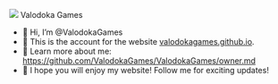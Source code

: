 <img src="https://avatars.githubusercontent.com/u/159365921?v=4"></img> Valodoka Games
- 👋 Hi, I’m @ValodokaGames
- 👤 This is the account for the website <a href="//valodokagames.github.io" target="_blank">valodokagames.github.io</a>.
- 🧠 Learn more about me: <a href="https://github.com/ValodokaGames/ValodokaGames/edit/main/README.md">https://github.com/ValodokaGames/ValodokaGames/owner.md</a>
- 🙂 I hope you will enjoy my website! Follow me for exciting updates!
